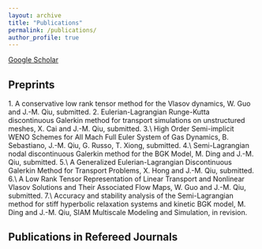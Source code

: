 ```yaml
---
layout: archive
title: "Publications"
permalink: /publications/
author_profile: true
---
```


[Google Scholar](https://scholar.google.com/citations?hl=en&user=eCEowlgAAAAJ)

## Preprints
1\. A conservative low rank tensor method for the Vlasov dynamics, W. Guo  and J.-M. Qiu, submitted. 
2\. Eulerian-Lagrangian Runge-Kutta discontinuous Galerkin method for transport simulations on unstructured meshes, X. Cai and J.-M. Qiu, submitted. 
3.\ High Order Semi-implicit WENO Schemes for All Mach Full Euler System of Gas Dynamics, B. Sebastiano, J.-M. Qiu, G. Russo, T. Xiong, submitted. 
4.\ Semi-Lagrangian nodal discontinuous Galerkin method for the BGK Model, M. Ding and J.-M. Qiu, submitted. 
5.\ A Generalized Eulerian-Lagrangian Discontinuous Galerkin Method for Transport Problems, X. Hong and J.-M. Qiu, submitted.
6.\ A Low Rank Tensor Representation of Linear Transport and Nonlinear Vlasov Solutions and Their Associated Flow Maps, W. Guo  and J.-M. Qiu, submitted. 
7.\ Accuracy and stability analysis of the Semi-Lagrangian method for stiff hyperbolic relaxation systems and kinetic BGK model, M. Ding and J.-M. Qiu, SIAM Multiscale Modeling and Simulation, in revision.  

## Publications in Refereed Journals


